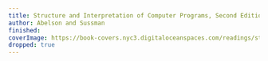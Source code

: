 ```yaml
---
title: Structure and Interpretation of Computer Programs, Second Edition
author: Abelson and Sussman
finished: 
coverImage: https://book-covers.nyc3.digitaloceanspaces.com/readings/structure-and-interpretation-of-computer-programs-01.jpg
dropped: true
---
```


